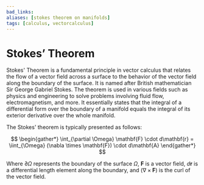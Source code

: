 ```yaml
---
bad_links: 
aliases: [stokes theorem on manifolds]
tags: [calculus, vectorcalculus]
---
```

# Stokes’ Theorem

Stokes' Theorem is a fundamental principle in vector calculus that relates the flow of a vector field across a surface to the behavior of the vector field along the boundary of the surface. It is named after British mathematician Sir George Gabriel Stokes. The theorem is used in various fields such as physics and engineering to solve problems involving fluid flow, electromagnetism, and more. It essentially states that the integral of a differential form over the boundary of a manifold equals the integral of its exterior derivative over the whole manifold.

The Stokes' theorem is typically presented as follows:

$$
\begin{gather*}
\int_{\partial \Omega} \mathbf{F} \cdot d\mathbf{r} = \iint_{\Omega} (\nabla \times \mathbf{F}) \cdot d\mathbf{A}
\end{gather*}
$$

Where $\partial \Omega$ represents the boundary of the surface $\Omega$, $\mathbf{F}$ is a vector field, $d\mathbf{r}$ is a differential length element along the boundary, and $(\nabla \times \mathbf{F})$ is the curl of the vector field.